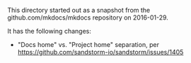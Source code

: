 This directory started out as a snapshot from the github.com/mkdocs/mkdocs
repository on 2016-01-29.

It has the following changes:

- "Docs home" vs. "Project home" separation, per
  https://github.com/sandstorm-io/sandstorm/issues/1405
